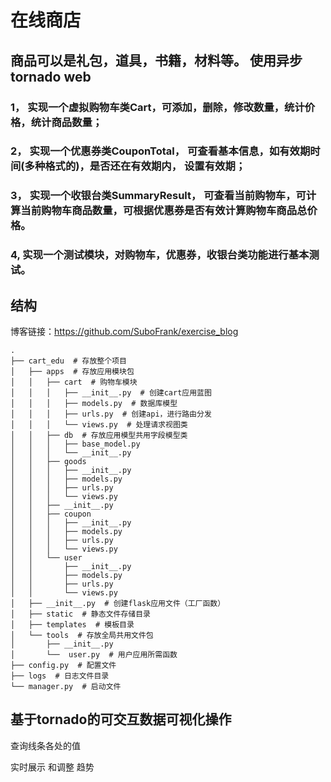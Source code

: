
# 在线商店
## 商品可以是礼包，道具，书籍，材料等。 使用异步tornado web 
### 1， 实现一个虚拟购物车类Cart，可添加，删除，修改数量，统计价格，统计商品数量；
### 2， 实现一个优惠券类CouponTotal， 可查看基本信息，如有效期时间(多种格式的)，是否还在有效期内， 设置有效期；
### 3， 实现一个收银台类SummaryResult， 可查看当前购物车，可计算当前购物车商品数量，可根据优惠券是否有效计算购物车商品总价格。
### 4,  实现一个测试模块，对购物车，优惠券，收银台类功能进行基本测试。


## 结构
   博客链接：https://github.com/SuboFrank/exercise_blog

    .
    ├── cart_edu  # 存放整个项目
    │   ├── apps  # 存放应用模块包
    │   │   ├── cart  # 购物车模块
    │   │   │   ├── __init__.py  # 创建cart应用蓝图
    │   │   │   ├── models.py  # 数据库模型
    │   │   │   ├── urls.py  # 创建api，进行路由分发
    │   │   │   └── views.py  # 处理请求视图类
    │   │   ├── db  # 存放应用模型共用字段模型类
    │   │   │   ├── base_model.py
    │   │   │   └── __init__.py
    │   │   ├── goods
    │   │   │   ├── __init__.py
    │   │   │   ├── models.py
    │   │   │   ├── urls.py
    │   │   │   └── views.py
    │   │   ├── __init__.py
    │   │   ├── coupon
    │   │   │   ├── __init__.py
    │   │   │   ├── models.py
    │   │   │   ├── urls.py
    │   │   │   └── views.py
    │   │   └── user
    │   │       ├── __init__.py
    │   │       ├── models.py
    │   │       ├── urls.py
    │   │       └── views.py
    │   ├── __init__.py  # 创建flask应用文件（工厂函数）
    │   ├── static  # 静态文件存储目录
    │   ├── templates  # 模板目录
    │   └── tools  # 存放全局共用文件包
    │       ├── __init__.py
    │       └──  user.py  # 用户应用所需函数
    ├── config.py  # 配置文件
    ├── logs  # 日志文件目录
    └── manager.py  # 启动文件
  
## 基于tornado的可交互数据可视化操作
  查询线条各处的值    
       
  
  实时展示 和调整 趋势    
   
    
